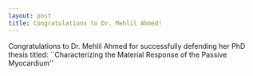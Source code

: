 ```yaml
---
layout: post
title: Congratulations to Dr. Mehlil Ahmed!
---
```


Congratulations to Dr. Mehlil Ahmed for successfully defending her PhD thesis titled: ``Characterizing the Material Response of the Passive Myocardium''
